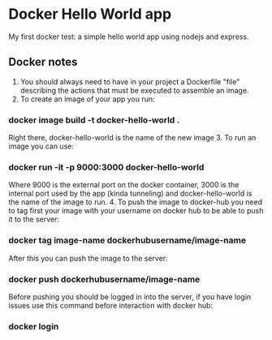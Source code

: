 # Docker Hello World app

My first docker test: a simple hello world app using nodejs and express.

## Docker notes
1. You should always need to have in your project a Dockerfile "file" describing the actions that must be executed to assemble an image.
2. To create an image of your app you run:
###   docker image build -t docker-hello-world .
   Right there, docker-hello-world is the name of the new image
3. To run an image you can use:
###   docker run -it -p 9000:3000 docker-hello-world
   Where 9000 is the external port on the docker container, 3000 is the internal port used by the app (kinda tunneling) and docker-hello-world is the name of the image to run.
4. To push the image to docker-hub you need to tag first your image with your username on docker hub to be able to push it to the server:
###   docker tag image-name dockerhubusername/image-name
   After this you can push the image to the server:
###   docker push dockerhubusername/image-name
   Before pushing you should be logged in into the server, if you have login issues use this command before interaction with docker hub:
###   docker login
